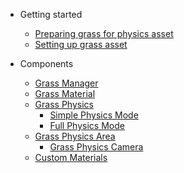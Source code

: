 - Getting started

  - [Preparing grass for physics asset](PreparingGrass.md)
  - [Setting up grass asset](SettingUp.md)

- Components

  - [Grass Manager](GrassManager.md)
  - [Grass Material](GrassMaterial.md)
  - [Grass Physics](GrassPhysics.md)
    - [Simple Physics Mode](GrassPhysics?id=simple-physics-mode)
    - [Full Physics Mode](GrassPhysics?id=full-physics-mode)
  - [Grass Physics Area](GrassPhysicsArea.md)
    - [Grass Physics Camera](GrassPhysicsArea?id=grass-physics-camera)
  - [Custom Materials](CustomMaterials.md)
